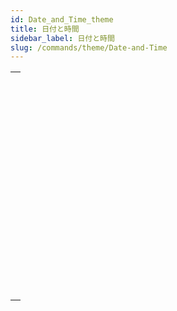 ```yaml
---
id: Date_and_Time_theme
title: 日付と時間
sidebar_label: 日付と時間
slug: /commands/theme/Date-and-Time
---
```


|                                                                                                             |
| ----------------------------------------------------------------------------------------------------------- |
| [<!-- INCLUDE #_command_.Add to date.Syntax -->](../../commands-legacy/add-to-date.md)<br/>                 |
| [<!-- INCLUDE #_command_.Current date.Syntax -->](../../commands-legacy/current-date.md)<br/>               |
| [<!-- INCLUDE #_command_.Current time.Syntax -->](../../commands-legacy/current-time.md)<br/>               |
| [<!-- INCLUDE #_command_.Date.Syntax -->](../../commands-legacy/date.md)<br/>                               |
| [<!-- INCLUDE #_command_.Day number.Syntax -->](../../commands-legacy/day-number.md)<br/>                   |
| [<!-- INCLUDE #_command_.Day of.Syntax -->](../../commands-legacy/day-of.md)<br/>                           |
| [<!-- INCLUDE #_command_.Milliseconds.Syntax -->](../../commands-legacy/milliseconds.md)<br/>               |
| [<!-- INCLUDE #_command_.Month of.Syntax -->](../../commands-legacy/month-of.md)<br/>                       |
| [<!-- INCLUDE #_command_.SET DEFAULT CENTURY.Syntax -->](../../commands-legacy/set-default-century.md)<br/> |
| [<!-- INCLUDE #_command_.Tickcount.Syntax -->](../../commands-legacy/tickcount.md)<br/>                     |
| [<!-- INCLUDE #_command_.Time.Syntax -->](../../commands-legacy/time.md)<br/>                               |
| [<!-- INCLUDE #_command_.Time string.Syntax -->](../../commands-legacy/time-string.md)<br/>                 |
| [<!-- INCLUDE #_command_.Timestamp.Syntax -->](../../commands-legacy/timestamp.md)<br/>                     |
| [<!-- INCLUDE #_command_.Year of.Syntax -->](../../commands-legacy/year-of.md)<br/>                         |
